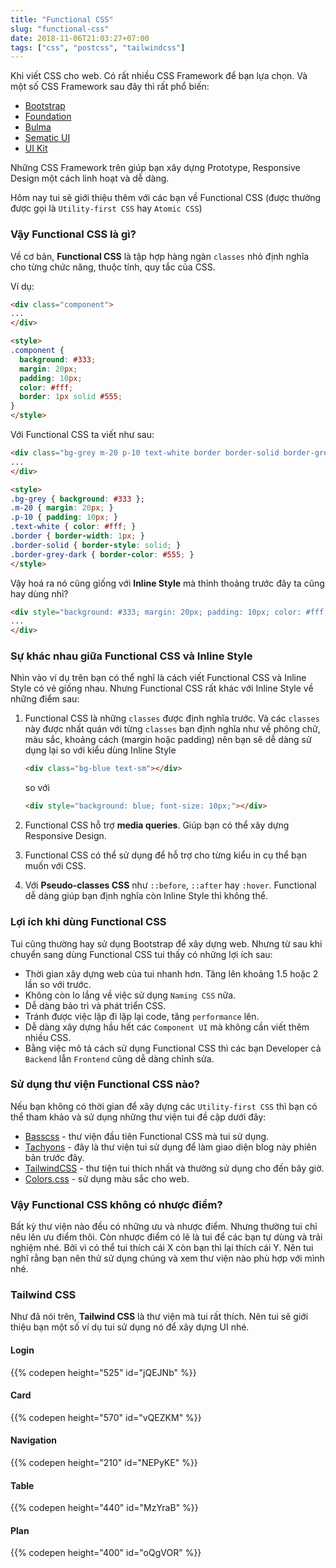```yaml
---
title: "Functional CSS"
slug: "functional-css"
date: 2018-11-06T21:03:27+07:00
tags: ["css", "postcss", "tailwindcss"]
---
```


Khi viết CSS cho web. Có rất nhiều CSS Framework để bạn lựa chọn. Và một số CSS Framework sau đây thì rất phổ biến:

- [Bootstrap](http://getbootstrap.com/)
- [Foundation](https://foundation.zurb.com/)
- [Bulma](https://bulma.io/)
- [Sematic UI](https://semantic-ui.com/)
- [UI Kit](https://getuikit.com/)

Những CSS Framework trên giúp bạn xây dựng Prototype, Responsive Design một cách linh hoạt và dễ dàng.

Hôm nay tui sẽ giới thiệu thêm với các bạn về Functional CSS (được thường được gọi là `Utility-first CSS` hay `Atomic CSS`)

### Vậy Functional CSS là gì?

Về cơ bản, **Functional CSS** là tập hợp hàng ngàn `classes` nhỏ định nghĩa cho từng chức năng, thuộc tính, quy tắc của CSS.

Ví dụ:

```html
<div class="component">
...
</div>

<style>
.component {
  background: #333;
  margin: 20px;
  padding: 10px;
  color: #fff;
  border: 1px solid #555;
}
</style>
```

Với Functional CSS ta viết như sau:

```html
<div class="bg-grey m-20 p-10 text-white border border-solid border-grey-dark">
...
</div>

<style>
.bg-grey { background: #333 };
.m-20 { margin: 20px; }
.p-10 { padding: 10px; }
.text-white { color: #fff; }
.border { border-width: 1px; }
.border-solid { border-style: solid; }
.border-grey-dark { border-color: #555; }
</style>
```

Vậy hoá ra nó cũng giống với **Inline Style** mà thỉnh thoảng trước đây ta cũng hay dùng nhỉ?

```html
<div style="background: #333; margin: 20px; padding: 10px; color: #fff; border: 1px solid #555;">
...
</div>
```

### Sự khác nhau giữa Functional CSS và Inline Style

Nhìn vào ví dụ trên bạn có thể nghĩ là cách viết Functional CSS và Inline Style có vẻ giống nhau. Nhưng Functional CSS rất khác với Inline Style về những điểm sau:

1. Functional CSS là những `classes` được định nghĩa trước. Và các `classes` này được nhất quán với từng `classes` bạn định nghĩa như về phông chữ, màu sắc, khoảng cách (margin hoặc padding) nên bạn sẽ dễ dàng sử dụng lại so với kiểu dùng Inline Style

    ```html
    <div class="bg-blue text-sm"></div>
    ```

    so với 

    ```html
    <div style="background: blue; font-size: 10px;"></div>
    ```

2. Functional CSS hỗ trợ **media queries**. Giúp bạn có thể xây dựng Responsive Design.
3. Functional CSS có thể sử dụng để hỗ trợ cho từng kiểu in cụ thể bạn muốn với CSS.
4. Với **Pseudo-classes CSS** như `::before`, `::after` hay `:hover`. Functional dễ dàng giúp bạn định nghĩa còn Inline Style thì không thể.

### Lợi ích khi dùng Functional CSS

Tui cũng thường hay sử dụng Bootstrap để xây dựng web. Nhưng từ sau khi chuyển sang dùng Functional CSS tui thấy có những lợi ích sau:

- Thời gian xây dựng web của tui nhanh hơn. Tăng lên khoảng 1.5 hoặc 2 lần so với trước.
- Không còn lo lắng về việc sử dụng `Naming CSS` nữa.
- Dễ dàng bảo trì và phát triển CSS.
- Tránh được việc lặp đi lặp lại code, tăng `performance` lên.
- Dễ dàng xây dựng hầu hết các `Component UI` mà không cần viết thêm nhiều CSS.
- Bằng việc mô tả cách sử dụng Functional CSS thì các bạn Developer cả `Backend` lẫn `Frontend` cũng dễ dàng chỉnh sửa.

### Sử dụng thư viện Functional CSS nào?

Nếu bạn không có thời gian để xây dựng các `Utility-first CSS` thì bạn có thể tham khảo và sử dụng những thư viện tui đề cập dưới đây:

- [Basscss](http://basscss.com/) - thư viện đầu tiên Functional CSS mà tui sử dụng.
- [Tachyons](http://tachyons.io/) - đây là thư viện tui sử dụng để làm giao diện blog này phiên bản trước đây.
- [TailwindCSS](https://tailwindcss.com/) - thư tiện tui thích nhất và thường sử dụng cho đến bây giờ.
- [Colors.css](https://github.com/mrmrs/colors) - sử dụng màu sắc cho web.

### Vậy Functional CSS không có nhược điểm?

Bất kỳ thư viện nào đều có những ưu và nhược điểm. Nhưng thường tui chỉ nêu lên ưu điểm thôi. Còn nhược điểm có lẽ là tui để các bạn tự dùng và trải nghiệm nhé. Bởi vì có thể tui thích cái X còn bạn thì lại thích cái Y. Nên tui nghĩ rằng bạn nên thử sử dụng chúng và xem thư viện nào phù hợp với mình nhé.

### Tailwind CSS

Như đã nói trên, **Tailwind CSS** là thư viện mà tui rất thích. Nên tui sẽ giới thiệu bạn một số ví dụ tui sử dụng nó để xây dựng UI nhé.

#### Login

{{% codepen height="525" id="jQEJNb" %}}

#### Card

{{% codepen height="570" id="vQEZKM" %}}

#### Navigation

{{% codepen height="210" id="NEPyKE" %}}

#### Table

{{% codepen height="440" id="MzYraB" %}}

#### Plan

{{% codepen height="400" id="oQgVOR" %}}
